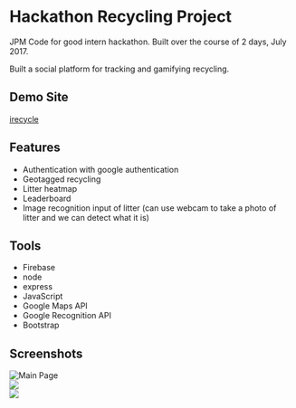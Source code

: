 # Hackathon Recycling Project
JPM Code for good intern hackathon. Built over the course of 2 days, July 2017.

Built a social platform for tracking and gamifying recycling.
  
## Demo Site
[irecycle](http://irecycle.app.arrx.uk)

## Features
- Authentication with google authentication
- Geotagged recycling
- Litter heatmap
- Leaderboard
- Image recognition input of litter (can use webcam to take a photo of litter and we can detect what it is)
  
## Tools
- Firebase
- node
- express
- JavaScript
- Google Maps API
- Google Recognition API
- Bootstrap

## Screenshots
![Main Page](https://github.com/begly/hackathon-recycling-project/blob/master/screenshots/Screen%20Shot%202017-07-31%20at%2013.49.03.png)  
![](https://github.com/begly/hackathon-recycling-project/blob/master/screenshots/Screen%20Shot%202017-07-31%20at%2014.20.24.png)  
![](https://github.com/begly/hackathon-recycling-project/blob/master/screenshots/Screen%20Shot%202017-07-31%20at%2014.20.45.png)  
